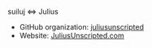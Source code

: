suiluj <=> Julius

- GitHub organization: [juliusunscripted](https://github.com/juliusunscripted)
- Website: [JuliusUnscripted.com](https://www.juliusunscripted.com)
